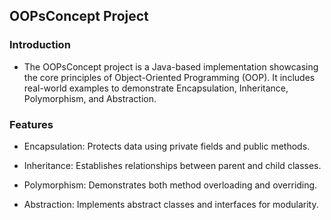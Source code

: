 ## OOPsConcept Project

### Introduction

- The OOPsConcept project is a Java-based implementation showcasing the core principles of Object-Oriented Programming (OOP). It includes real-world examples to demonstrate Encapsulation, Inheritance, Polymorphism, and Abstraction.

### Features

- Encapsulation: Protects data using private fields and public methods.

- Inheritance: Establishes relationships between parent and child classes.

- Polymorphism: Demonstrates both method overloading and overriding.

- Abstraction: Implements abstract classes and interfaces for modularity.